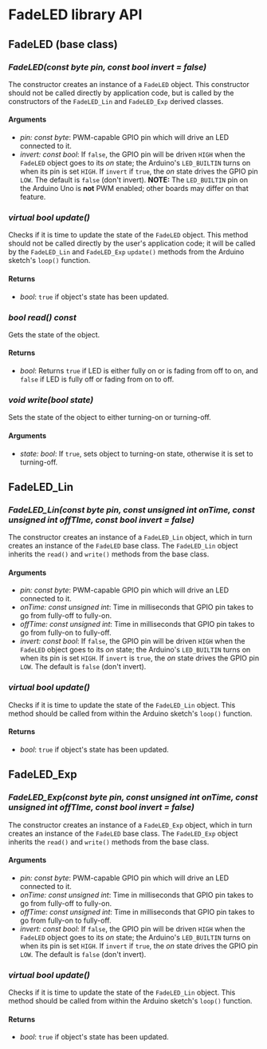 # FadeLED library API #

## FadeLED (base class) ##

### *FadeLED(const byte pin, const bool invert = false)* ###

The constructor creates an instance of a `FadeLED` object.  This constructor should not be called directly by application code, but is called by the constructors of the `FadeLED_Lin` and `FadeLED_Exp` derived classes.

#### Arguments ####

- *pin: const byte*: PWM-capable GPIO pin which will drive an LED connected to it.
- *invert: const bool*: If `false`, the GPIO pin will be driven `HIGH` when the `FadeLED` object goes to its *on* state; the Arduino's `LED_BUILTIN` turns on when its pin is set `HIGH`.  If `invert` if `true`, the *on* state drives the GPIO pin `LOW`.  The default is `false` (don't invert).  **NOTE:** The `LED_BUILTIN` pin on the Arduino Uno is **not** PWM enabled; other boards may differ on that feature.

### *virtual bool update()* ###

Checks if it is time to update the state of the `FadeLED` object.  This method should not be called directly by the user's application code; it will be called by the `FadeLED_Lin` and `FadeLED_Exp` `update()` methods from the Arduino sketch's `loop()` function.

#### Returns ####

- *bool*: `true` if object's state has been updated.

### *bool read() const* ###

Gets the state of the object.

#### Returns ####

- *bool*: Returns `true` if LED is either fully on or is fading from off to on, and `false` if LED is fully off or fading from on to off.

### *void write(bool state)* ###

Sets the state of the object to either turning-on or turning-off.

#### Arguments ####

- *state: bool*: If `true`, sets object to turning-on state, otherwise it is set to turning-off.

## FadeLED_Lin ##

### *FadeLED_Lin(const byte pin, const unsigned int onTime, const unsigned int offTIme, const bool invert = false)* ###

The constructor creates an instance of a `FadeLED_Lin` object, which in turn creates an instance of the `FadeLED` base class.  The `FadeLED_Lin` object inherits the `read()` and `write()` methods from the base class.

#### Arguments ####

- *pin: const byte*: PWM-capable GPIO pin which will drive an LED connected to it.
- *onTime: const unsigned int*: Time in milliseconds that GPIO pin takes to go from fully-off to fully-on.
- *offTime: const unsigned int*: Time in milliseconds that GPIO pin takes to go from fully-on to fully-off.
- *invert: const bool*: If `false`, the GPIO pin will be driven `HIGH` when the `FadeLED` object goes to its *on* state; the Arduino's `LED_BUILTIN` turns on when its pin is set `HIGH`.  If `invert` is `true`, the *on* state drives the GPIO pin `LOW`.  The default is `false` (don't invert).

### *virtual bool update()* ###

Checks if it is time to update the state of the `FadeLED_Lin` object.  This method should be called from within the Arduino sketch's `loop()` function.

#### Returns ####

- *bool*: `true` if object's state has been updated.

## FadeLED_Exp ##

### *FadeLED_Exp(const byte pin, const unsigned int onTime, const unsigned int offTIme, const bool invert = false)* ###

The constructor creates an instance of a `FadeLED_Exp` object, which in turn creates an instance of the `FadeLED` base class.  The `FadeLED_Exp` object inherits the `read()` and `write()` methods from the base class.

#### Arguments ####

- *pin: const byte*: PWM-capable GPIO pin which will drive an LED connected to it.
- *onTime: const unsigned int*: Time in milliseconds that GPIO pin takes to go from fully-off to fully-on.
- *offTime: const unsigned int*: Time in milliseconds that GPIO pin takes to go from fully-on to fully-off.
- *invert: const bool*: If `false`, the GPIO pin will be driven `HIGH` when the `FadeLED` object goes to its *on* state; the Arduino's `LED_BUILTIN` turns on when its pin is set `HIGH`.  If `invert` if `true`, the *on* state drives the GPIO pin `LOW`.  The default is `false` (don't invert).

### *virtual bool update()* ###

Checks if it is time to update the state of the `FadeLED_Lin` object.  This method should be called from within the Arduino sketch's `loop()` function.

#### Returns ####

- *bool*: `true` if object's state has been updated.
